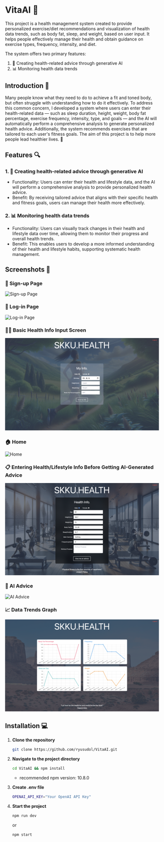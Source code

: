 # VitaAI 💪

This project is a health management system created to provide personalized exercise/diet recommendations and visualization of health data trends, such as body fat, sleep, and weight, based on user input. It helps people effectively manage their health and obtain guidance on exercise types, frequency, intensity, and diet.

The system offers two primary features:
1. 🌟 Creating health-related advice through generative AI
2. 📊 Monitoring health data trends

## Introduction 🚀

Many people know what they need to do to achieve a fit and toned body, but often struggle with understanding how to do it effectively. To address this common concern, I developed a system where users can enter their health-related data — such as sleep duration, height, weight, body fat percentage, exercise frequency, intensity, type, and goals — and the AI will automatically perform a comprehensive analysis to generate personalized health advice. Additionally, the system recommends exercises that are tailored to each user's fitness goals. The aim of this project is to help more people lead healthier lives. 💚

## Features 🔍

### 1. 🌟 Creating health-related advice through generative AI
* Functionality: Users can enter their health and lifestyle data, and the AI will perform a comprehensive analysis to provide personalized health advice.
* Benefit: By receiving tailored advice that aligns with their specific health and fitness goals, users can manage their health more effectively.

### 2. 📊 Monitoring health data trends
* Functionality: Users can visually track changes in their health and lifestyle data over time, allowing them to monitor their progress and overall health trends.
* Benefit: This enables users to develop a more informed understanding of their health and lifestyle habits, supporting systematic health management.

## Screenshots 📸
### 📝 Sign-up Page
![Sign-up Page](./images/SKKU-Health1.png)
### 🔑 Log-in Page
![Log-in Page](./images/SKKU-Health2.png)
### 🧑‍⚕️ Basic Health Info Input Screen
![Basic Health Info Input Screen](./images/SKKU-Health3.png)
### 🏠 Home
![Home](./images/SKKU-Health4.png)
### 📋 Entering Health/Lifestyle Info Before Getting AI-Generated Advice
![Entering Health/Lifestyle Info Before Getting AI-Generated Advice](./images/SKKU-Health5.png)
### 🤖 AI Advice
![AI Advice](./images/SKKU-Health6.png)
### 📈 Data Trends Graph
![Data Trends Graph](./images/SKKU-Health7.png)

## Installation 💻
1. **Clone the repository**

    ```bash
    git clone https://github.com/ryusudol/VitaAI.git
    ```

2. **Navigate to the project directory**

    ```bash
    cd VitaAI && npm install
    ```
    * recommended npm version: 10.8.0

3. **Create .env file**

    ```bash
    OPENAI_API_KEY="Your OpenAI API Key"
    ```

4. **Start the project**

    ```bash
    npm run dev
    ```
    or
    ```bash
    npm start
    ```
